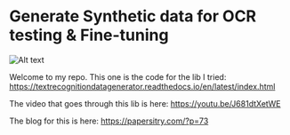 # Generate Synthetic data for OCR testing & Fine-tuning
![Alt text](https://papersitry.com/wp-content/uploads/2024/01/synth1_thumb.jpg)


Welcome to my repo. This one is the code for the lib I tried: https://textrecognitiondatagenerator.readthedocs.io/en/latest/index.html

The video that goes through this lib is here: https://youtu.be/J681dtXetWE

The blog for this is here: https://papersitry.com/?p=73
